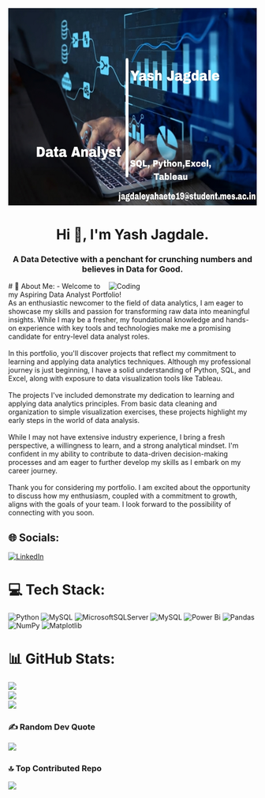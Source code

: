 <img src="Github Template.jpeg" width="840" height="400" allow="autoplay">
<h1 align="center">Hi 👋, I'm Yash Jagdale.</h1>
<h3 align="center">A Data Detective with a penchant for crunching numbers and believes in Data for Good.</h3>
<img align="right" alt="Coding" width="300" src="https://cdn.dribbble.com/users/2646423/screenshots/5507196/computer.gif">
# 💫 About Me:
- Welcome to my Aspiring Data Analyst Portfolio!<br>As an enthusiastic newcomer to the field of data analytics, I am eager to showcase my skills and passion for transforming raw data into meaningful insights. While I may be a fresher, my foundational knowledge and hands-on experience with key tools and technologies make me a promising candidate for entry-level data analyst roles.<br><br>In this portfolio, you'll discover projects that reflect my commitment to learning and applying data analytics techniques. Although my professional journey is just beginning, I have a solid understanding of Python, SQL, and Excel, along with exposure to data visualization tools like Tableau.<br><br>The projects I've included demonstrate my dedication to learning and applying data analytics principles. From basic data cleaning and organization to simple visualization exercises, these projects highlight my early steps in the world of data analysis.<br><br>While I may not have extensive industry experience, I bring a fresh perspective, a willingness to learn, and a strong analytical mindset. I'm confident in my ability to contribute to data-driven decision-making processes and am eager to further develop my skills as I embark on my career journey.<br><br>Thank you for considering my portfolio. I am excited about the opportunity to discuss how my enthusiasm, coupled with a commitment to growth, aligns with the goals of your team. I look forward to the possibility of connecting with you soon.


## 🌐 Socials:
[![LinkedIn](https://img.shields.io/badge/LinkedIn-%230077B5.svg?logo=linkedin&logoColor=white)](https://linkedin.com/in/www.linkedin.com/in/yash-jagdale-data-analyst) 

# 💻 Tech Stack:
![Python](https://img.shields.io/badge/python-3670A0?style=for-the-badge&logo=python&logoColor=ffdd54) ![MySQL](https://img.shields.io/badge/mysql-%2300000f.svg?style=for-the-badge&logo=mysql&logoColor=white) ![MicrosoftSQLServer](https://img.shields.io/badge/Microsoft%20SQL%20Server-CC2927?style=for-the-badge&logo=microsoft%20sql%20server&logoColor=white) ![MySQL](https://img.shields.io/badge/mysql-%2300000f.svg?style=for-the-badge&logo=mysql&logoColor=white) ![Power Bi](https://img.shields.io/badge/power_bi-F2C811?style=for-the-badge&logo=powerbi&logoColor=black) ![Pandas](https://img.shields.io/badge/pandas-%23150458.svg?style=for-the-badge&logo=pandas&logoColor=white) ![NumPy](https://img.shields.io/badge/numpy-%23013243.svg?style=for-the-badge&logo=numpy&logoColor=white) ![Matplotlib](https://img.shields.io/badge/Matplotlib-%23ffffff.svg?style=for-the-badge&logo=Matplotlib&logoColor=black)
# 📊 GitHub Stats:
![](https://github-readme-stats.vercel.app/api?username=yashjagdale0207&theme=dark&hide_border=false&include_all_commits=false&count_private=false)<br/>
![](https://github-readme-streak-stats.herokuapp.com/?user=yashjagdale0207&theme=dark&hide_border=false)<br/>
![](https://github-readme-stats.vercel.app/api/top-langs/?username=yashjagdale0207&theme=dark&hide_border=false&include_all_commits=false&count_private=false&layout=compact)

### ✍️ Random Dev Quote
![](https://quotes-github-readme.vercel.app/api?type=horizontal&theme=radical)

### 🔝 Top Contributed Repo
![](https://github-contributor-stats.vercel.app/api?username=yashjagdale0207&limit=5&theme=dark&combine_all_yearly_contributions=true)

<!-- Proudly created with GPRM ( https://gprm.itsvg.in ) -->
